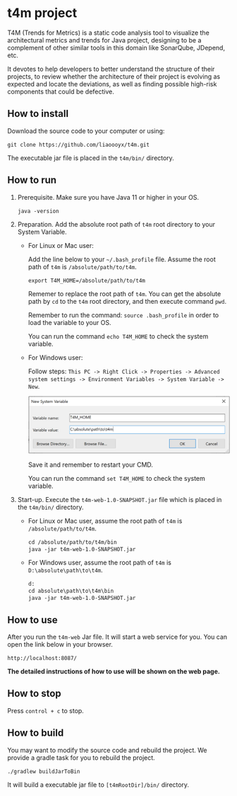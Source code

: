 # t4m project

T4M (Trends for Metrics) is a static code analysis tool to visualize the architectural metrics and trends for Java project, designing to be a complement of other similar tools in this domain like SonarQube, JDepend, etc.

It devotes to help developers to better understand the structure of their projects, to review whether the architecture of their project is evolving as expected and locate the deviations, as well as finding possible high-risk components that could be defective. 

## How to install

Download the source code to your computer or using: 

```
git clone https://github.com/liaoooyx/t4m.git
```

The executable jar file is placed in the `t4m/bin/` directory. 

## How to run

1. Prerequisite. Make sure you have Java 11 or higher in your OS.

   ```
   java -version
   ```

2. Preparation. Add the absolute root path of `t4m` root directory to your System Variable.

   - For Linux or Mac user: 

     Add the line below to your `~/.bash_profile` file. Assume the root path of `t4m` is `/absolute/path/to/t4m`.

     ```
     export T4M_HOME=/absolute/path/to/t4m
     ```

     Rememer to replace the root path of `t4m`.  You can get the absolute path by `cd` to the `t4m` root directory, and then execute command  `pwd`.

     Remember to run the command: `source .bash_profile` in order to load the variable to your OS.

     You can run the command `echo T4M_HOME` to check the system variable.

   - For Windows user: 

     Follow steps: `This PC -> Right Click -> Properties -> Advanced system settings -> Environment Variables -> System Variable -> New`. 

     ![windows-systeem-variable](doc/imgs/windows-systeem-variable.png)

     Save it and remember to restart your CMD. 

     You can run the command `set T4M_HOME` to check the system variable.

3. Start-up. Execute the `t4m-web-1.0-SNAPSHOT.jar` file which is placed in the `t4m/bin/` directory. 

   - For Linux or Mac user, assume the root path of `t4m` is `/absolute/path/to/t4m`.

     ```
     cd /absolute/path/to/t4m/bin
     java -jar t4m-web-1.0-SNAPSHOT.jar
     ```

   - For Windows user, assume the root path of `t4m` is `D:\absolute\path\to\t4m`.

     ```
     d:
     cd absolute\path\to\t4m\bin
     java -jar t4m-web-1.0-SNAPSHOT.jar
     ```

## How to use

After you run the `t4m-web` Jar file. It will start a web service for you. You can open the link below in your browser.

```
http://localhost:8087/
```

**The detailed instructions of how to use will be shown on the web page.**

## How to stop

Press `control + c` to stop.

## How to build

You may want to modify the source code and rebuild the project. We provide a gradle task for you to rebuild the project.

```
./gradlew buildJarToBin
```

It will build a executable jar file to `[t4mRootDir]/bin/` directory.

